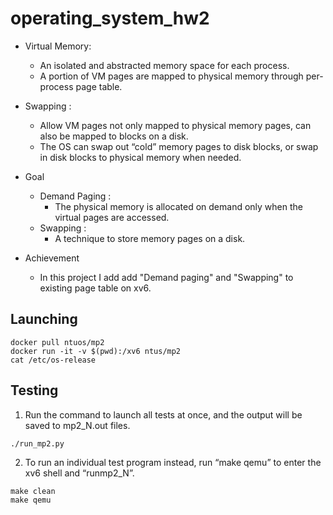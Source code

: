 # operating_system_hw2

- Virtual Memory:
    - An isolated and abstracted memory space for each process.
    - A portion of VM pages are mapped to physical memory through per-process page table.
- Swapping :
    - Allow VM pages not only mapped to physical memory pages, can also be mapped to
blocks on a disk.
    - The OS can swap out “cold” memory pages to disk blocks, or swap in disk blocks to physical memory when needed.

- Goal
    - Demand Paging :
        - The physical memory is allocated on demand only when the virtual pages are accessed.
    - Swapping :
        - A technique to store memory pages on a disk.

- Achievement
    - In this project I add add "Demand paging" and "Swapping" to existing page table on xv6.

## Launching

```shell
docker pull ntuos/mp2
docker run -it -v $(pwd):/xv6 ntus/mp2
cat /etc/os-release
```

## Testing

1. Run the command to launch all tests at once, and the output will be saved to mp2_N.out files.
```shell
./run_mp2.py
```
2. To run an individual test program instead, run “make qemu” to enter the xv6 shell and “runmp2_N”.
```shell
make clean
make qemu
```